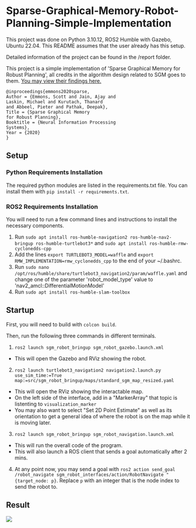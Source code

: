 # Sparse-Graphical-Memory-Robot-Planning-Simple-Implementation

This project was done on Python 3.10.12, ROS2 Humble with Gazebo, Ubuntu 22.04. This README assumes that the user already has this setup.

Detailed information of the project can be found in the /report folder.

This project is a simple implementation of 'Sparse Graphical Memory for Robust Planning', all credits in the algorithm design related to SGM goes to them. [You may view their findings here.](https://paperswithcode.com/paper/sparse-graphical-memory-for-robust-planning)

```
@inproceedings{emmons2020sparse,
Author = {Emmons, Scott and Jain, Ajay and
Laskin, Michael and Kurutach, Thanard
and Abbeel, Pieter and Pathak, Deepak},
Title = {Sparse Graphical Memory
for Robust Planning},
Booktitle = {Neural Information Processing
Systems},
Year = {2020}
}
```

## Setup
### Python Requirements Installation
The required python modules are listed in the requirements.txt file. You can install them with `pip install -r requirements.txt`.

### ROS2 Requirements Installation
You will need to run a few command lines and instructions to install the necessary components.
1.  Run `sudo apt install ros-humble-navigation2 ros-humble-nav2-bringup ros-humble-turtlebot3*` and `sudo apt install ros-humble-rmw-cyclonedds-cpp`
2.  Add the lines `export TURTLEBOT3_MODEL=waffle` and
    `export RMW_IMPLEMENTATION=rmw_cyclonedds_cpp` to the end of your ~/.bashrc.
3.  Run `sudo nano /opt/ros/humble/share/turtlebot3_navigation2/param/waffle.yaml` and change one of the parameter 'robot_model_type' value to 'nav2_amcl::DifferentialMotionModel'
4.  Run `sudo apt install ros-humble-slam-toolbox`

## Startup
First, you will need to build with `colcon build`.

Then, run the following three commands in different terminals.
1.  `ros2 launch sgm_robot_bringup sgm_robot_gazebo.launch.xml`
- This will open the Gazebo and RViz showing the robot.
2.  `ros2 launch turtlebot3_navigation2 navigation2.launch.py use_sim_time:=True map:=src/sgm_robot_bringup/maps/standard_sgm_map_resized.yaml`
- This will open the RViz showing the interactable map.
- On the left side of the interface, add in a "MarkerArray" that topic is listenting to `visualization_marker`
- You may also want to select "Set 2D Point Estimate" as well as its orientation to get a general idea of where the robot is on the map while it is moving later.
3.  `ros2 launch sgm_robot_bringup sgm_robot_navigation.launch.xml`
- This will run the overall code of the program.
- This will also launch a ROS client that sends a goal automatically after 2 mins.
4. At any point now, you may send a goal with `ros2 action send_goal /robot_navigate sgm_robot_interfaces/action/RobotNavigate "{target_node: p}`. Replace `p` with an integer that is the node index to send the robot to.

## Result
![](/assets/result.gif)